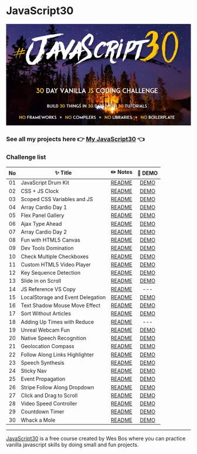 # JavaScript30

![](./Javascript30_cover.jpg)
### See all my projects here 👉 [My JavaScript30](https://kellychi22.github.io/JavaScript30/) 👈

### Challenge list
|  No   | ✨ Title                           |                                                    ✏️ Notes                                                    |                                         👀 DEMO                                          |
| :---: | --------------------------------- | :-----------------------------------------------------------------------------------------------------------: | :-------------------------------------------------------------------------------------: |
|  01   | JavaScript Drum Kit               |        [README](https://github.com/KellyCHI22/JavaScript30/blob/main/01-JavaScript-Drum-Kit/README.md)        |        [DEMO](https://kellychi22.github.io/JavaScript30/01-JavaScript-Drum-Kit/)        |
|  02   | CSS + JS Clock                    |          [README](https://github.com/KellyCHI22/JavaScript30/blob/main/02-JS-and-CS-Clock/README.md)          |          [DEMO](https://kellychi22.github.io/JavaScript30/02-JS-and-CS-Clock/)          |
|  03   | Scoped CSS Variables and JS       |           [README](https://github.com/KellyCHI22/JavaScript30/blob/main/03-CSS-Variables/README.md)           |           [DEMO](https://kellychi22.github.io/JavaScript30/03-CSS-Variables/)           |
|  04   | Array Cardio Day 1                |        [README](https://github.com/KellyCHI22/JavaScript30/blob/main/04-Array-Cardio-Day-1/README.md)         |        [DEMO](https://kellychi22.github.io/JavaScript30/04-Array-Cardio-Day-1/)         |
|  05   | Flex Panel Gallery                |             [README](https://github.com/KellyCHI22/JavaScript30/tree/main/05-Flex-Panel-Gallery)              |        [DEMO](https://kellychi22.github.io/JavaScript30/05-Flex-Panel-Gallery/)         |
|  06   | Ajax Type Ahead                   |            [README](https://github.com/KellyCHI22/JavaScript30/blob/main/06-Type-Ahead/README.md)             |            [DEMO](https://kellychi22.github.io/JavaScript30/06-Type-Ahead/)             |
|  07   | Array Cardio Day 2                |        [README](https://github.com/KellyCHI22/JavaScript30/blob/main/07-Array-Cardio-Day-2/README.md)         |        [DEMO](https://kellychi22.github.io/JavaScript30/07-Array-Cardio-Day-2/)         |
|  08   | Fun with HTML5 Canvas             |       [README](https://github.com/KellyCHI22/JavaScript30/blob/main/08-Fun-with-HTML5-Canvas/README.md)       |       [DEMO](https://kellychi22.github.io/JavaScript30/08-Fun-with-HTML5-Canvas/)       |
|  09   | Dev Tools Domination              |       [README](https://github.com/KellyCHI22/JavaScript30/blob/main/09-Dev-Tools-Domination/README.md)        |       [DEMO](https://kellychi22.github.io/JavaScript30/09-Dev-Tools-Domination/)        |
|  10   | Check Multiple Checkboxes         |  [README](https://github.com/KellyCHI22/JavaScript30/blob/main/10-Hold-Shift-and-Check-Checkboxes/README.md)  |  [DEMO](https://kellychi22.github.io/JavaScript30/10-Hold-Shift-and-Check-Checkboxes/)  |
|  11   | Custom HTML5 Video Player         |        [README](https://github.com/KellyCHI22/JavaScript30/blob/main/11-Custom-Video-Player/README.md)        |        [DEMO](https://kellychi22.github.io/JavaScript30/11-Custom-Video-Player/)        |
|  12   | Key Sequence Detection            |      [README](https://github.com/KellyCHI22/JavaScript30/blob/main/12-Key-Sequence-Detection/README.md)       |      [DEMO](https://kellychi22.github.io/JavaScript30/12-Key-Sequence-Detection/)       |
|  13   | Slide in on Scroll                |        [README](https://github.com/KellyCHI22/JavaScript30/blob/main/13-Slide-in-on-Scroll/README.md)         |        [DEMO](https://kellychi22.github.io/JavaScript30/13-Slide-in-on-Scroll/)         |
|  14   | JS Reference VS Copy              | [README](https://github.com/KellyCHI22/JavaScript30/blob/main/14-JavaScript-References-VS-Copying/README.md)  |                                           ---                                           |
|  15   | LocalStorage and Event Delegation | [README](https://github.com/KellyCHI22/JavaScript30/blob/main/15-LocalStorage-and-Event-Delegation/README.md) | [DEMO](https://kellychi22.github.io/JavaScript30/15-LocalStorage-and-Event-Delegation/) |
|  16   | Text Shadow Mouse Move Effect     |         [README](https://github.com/KellyCHI22/JavaScript30/blob/main/16-Mouse-Move-Shadow/README.md)         |         [DEMO](https://kellychi22.github.io/JavaScript30/16-Mouse-Move-Shadow/)         |
|  17   | Sort Without Articles             |       [README](https://github.com/KellyCHI22/JavaScript30/blob/main/17-Sort-Without-Articles/README.md)       |       [DEMO](https://kellychi22.github.io/JavaScript30/17-Sort-Without-Articles/)       |
|  18   | Adding Up Times with Reduce       |         [README](https://github.com/KellyCHI22/JavaScript30/tree/main/18-Adding-Up-Times-with-Reduce)         |                                           ---                                           |
|  19   | Unreal Webcam Fun                 |            [README](https://github.com/KellyCHI22/JavaScript30/blob/main/19-Webcam-Fun/README.md)             |            [DEMO](https://kellychi22.github.io/JavaScript30/19-Webcam-Fun/)             |
|  20   | Native Speech Recognition         |        [README](https://github.com/KellyCHI22/JavaScript30/blob/main/20-Speech-Recognition/README.md)         |        [DEMO](https://kellychi22.github.io/JavaScript30/20-Speech-Recognition/)         |
|  21   | Geolocation Compass               |            [README](https://github.com/KellyCHI22/JavaScript30/blob/main/21-Geolocation/README.md)            |            [DEMO](https://kellychi22.github.io/JavaScript30/21-Geolocation/)            |
|  22   | Follow Along Links Highlighter    |   [README](https://github.com/KellyCHI22/JavaScript30/blob/main/22-Follow-Along-Link-Highlighter/README.md)   |   [DEMO](https://kellychi22.github.io/JavaScript30/22-Follow-Along-Link-Highlighter/)   |
|  23   | Speech Synthesis                  |         [README](https://github.com/KellyCHI22/JavaScript30/blob/main/23-Speech-Synthesis/README.md)          |         [DEMO](https://kellychi22.github.io/JavaScript30/23-Speech-Synthesis/)          |
|  24   | Sticky Nav                        |            [README](https://github.com/KellyCHI22/JavaScript30/blob/main/24-Sticky-Nav/README.md)             |            [DEMO](https://kellychi22.github.io/JavaScript30/24-Sticky-Nav/)             |
|  25   | Event Propagation                 |         [README](https://github.com/KellyCHI22/JavaScript30/blob/main/25-Event-Propagation/README.md)         |         [DEMO](https://kellychi22.github.io/JavaScript30/25-Event-Propagation/)         |
|  26   | Stripe Follow Along Dropdown      |      [README](https://github.com/KellyCHI22/JavaScript30/blob/main/26-Stripe-Follow-Along-Nav/README.md)      |      [DEMO](https://kellychi22.github.io/JavaScript30/26-Stripe-Follow-Along-Nav/)      |
|  27   | Click and Drag to Scroll          |          [README](https://github.com/KellyCHI22/JavaScript30/blob/main/27-Click-and-Drag/README.md)           |          [DEMO](https://kellychi22.github.io/JavaScript30/27-Click-and-Drag/)           |
|  28   | Video Speed Controller            |      [README](https://github.com/KellyCHI22/JavaScript30/blob/main/28-Video-Speed-Controller/README.md)       |      [DEMO](https://kellychi22.github.io/JavaScript30/28-Video-Speed-Controller/)       |
|  29   | Countdown Timer                   |          [README](https://github.com/KellyCHI22/JavaScript30/blob/main/29-Countdown-Timer/README.md)          |          [DEMO](https://kellychi22.github.io/JavaScript30/29-Countdown-Timer/)          |
|  30   | Whack a Mole                      |           [README](https://github.com/KellyCHI22/JavaScript30/blob/main/30-Whack-A-Mole/README.md)            |           [DEMO](https://kellychi22.github.io/JavaScript30/30-Whack-A-Mole/)            |

___

[JavaScript30](https://javascript30.com/) is a free course created by Wes Bos where you can practice vanilla javascript skills by doing small and fun projects.